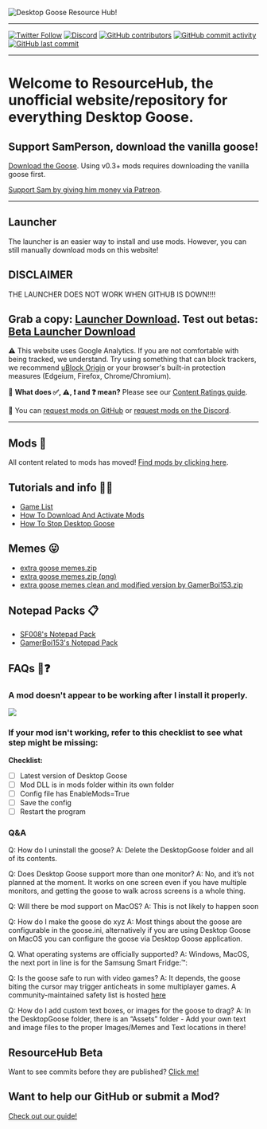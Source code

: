 ![Desktop Goose Resource Hub!](https://owo.sh/8kxSLJD.png)

---

[![Twitter Follow](https://img.shields.io/twitter/follow/dg_resource?label=Follow%20us%21&style=social)](https://twitter.com/intent/follow/?screen_name=dg_resource) [![Discord](https://img.shields.io/discord/642496438869295171?logo=discord&style=social)](https://discord.gg/aZPs574) [![GitHub contributors](https://img.shields.io/github/contributors/DesktopGooseUnofficial/ResourceHub?label=Contributors&logo=github&style=social)](https://github.com/DesktopGooseUnofficial/ResourceHub/graphs/contributors) [![GitHub commit activity](https://img.shields.io/github/commit-activity/w/DesktopGooseUnofficial/ResourceHub?label=website%20changes&logo=github&style=social)](https://github.com/DesktopGooseUnofficial/ResourceHub/commits/master) [![GitHub last commit](https://img.shields.io/github/last-commit/DesktopGooseUnofficial/ResourceHub?label=Last%20website%20change&logo=github&style=social)](https://github.com/DesktopGooseUnofficial/ResourceHub/commits/master)

---

# Welcome to ResourceHub, the unofficial website/repository for everything Desktop Goose.

## Support SamPerson, download the vanilla goose!

[Download the Goose](https://samperson.itch.io/desktop-goose). Using v0.3+ mods requires downloading the vanilla goose first.

[Support Sam by giving him money via Patreon](https://patreon.com/sammakesvr).

---

## Launcher

The launcher is an easier way to install and use mods. However, you can still manually download mods on this website!
## DISCLAIMER 
THE LAUNCHER DOES NOT WORK WHEN GITHUB IS DOWN!!!!

Grab a copy: [Launcher Download](https://github.com/DesktopGooseUnofficial/launcher/releases/latest).
Test out betas: [Beta Launcher Download](https://github.com/DesktopGooseUnofficial/launcher/releases/tag/v2.0-beta1/latest)
---

⚠️ This website uses Google Analytics. If you are not comfortable with being tracked, we understand. Try using something that can block trackers, we recommend [uBlock Origin](https://github.com/gorhill/ublock#installation) or your browser's built-in protection measures (Edgeium, Firefox, Chrome/Chromium).

🤔 **What does ✅, ⚠️, ❗️ and ❓ mean?** Please see our [Content Ratings guide](info/ContentRatings.md).

🧩 You can [request mods on GitHub](https://github.com/DesktopGooseUnofficial/ResourceHub/issues/new/choose) or [request mods on the Discord](https://discord.gg/nkwzUTy).

---

## Mods 🧩

All content related to mods has moved! [Find mods by clicking here](mods/explore/mods.md).

## Tutorials and info 💁‍♂️

* [Game List](info/GameTestList.md)
* [How To Download And Activate Mods](https://youtu.be/EMsGJrRMLCs?t=33)
* [How To Stop Desktop Goose](https://github.com/DesktopGooseUnoffical/ResourceHub/blob/master/tutorials/StopDesktopGoose.md)

## Memes 😛

* [extra goose memes.zip](https://drive.google.com/open?id=1S2yiLiCbFEkdQM-qZnr1C6QKIfHMxo0E)
* [extra goose memes.zip (png)](https://drive.google.com/open?id=1QxU0p0pKbcg0KcML-9x-DqYQHUCzwSEn)
* [extra goose memes clean and modified version by GamerBoi153.zip](https://drive.google.com/open?id=1jL6vwNph1kP05Ncz_XVOyjncNR3uPDzg)

## Notepad Packs 📋

* [SF008's Notepad Pack](notepads/superflower008.md)
* [GamerBoi153's Notepad Pack](notepads/GamerBoi153sNotepad.md)

## FAQs 🤔❓

### A mod doesn't appear to be working after I install it properly.

![](https://i.imgur.com/pa5u8XB.gif)

### If your mod isn't working, refer to this checklist to see what step might be missing:

**Checklist:**

- [ ] Latest version of Desktop Goose
- [ ] Mod DLL is in mods folder within its own folder
- [ ] Config file has EnableMods=True
- [ ] Save the config
- [ ] Restart the program

### Q&A

Q: How do I uninstall the goose?
A: Delete the DesktopGoose folder and all of its contents.

Q: Does Desktop Goose support more than one monitor?
A: No, and it’s not planned at the moment. It works on one screen even if you have multiple monitors, and getting the goose to walk across screens is a whole thing.

Q: Will there be mod support on MacOS?
A: This is not likely to happen soon

Q: How do I make the goose do xyz
A: Most things about the goose are configurable in the goose.ini, alternatively if you are using Desktop Goose on MacOS you can configure the goose via Desktop Goose application. 

Q. What operating systems are officially supported?
A: Windows, MacOS, the next port in line is for the Samsung Smart Fridge:™️:

Q: Is the goose safe to run with video games?
A: It depends, the goose biting the cursor may trigger anticheats in some multiplayer games. A community-maintained safety list is hosted [here](https://desktopgooseunofficial.github.io/ResourceHub/info/GameTestList.html)

Q: How do I add custom text boxes, or images for the goose to drag?
A: In the DesktopGoose folder, there is an “Assets” folder - Add your own text and image files to the proper Images/Memes and Text locations in there!

## ResourceHub Beta

Want to see commits before they are published? [Click me!](https://github.com/GamerBoi153/ResourceHub/)

## Want to help our GitHub or submit a Mod?

[Check out our guide!](https://github.com/DesktopGooseUnofficial/ResourceHub/blob/master/CONTRIBUTING.md)
